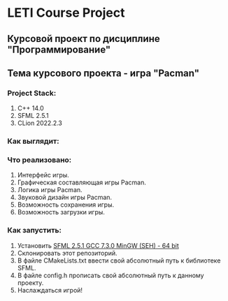 # LETI Course Project
## Курсовой проект по дисциплине "Программирование"
## Тема курсового проекта - игра "Pacman"
### Project Stack:
1. С++ 14.0
2. SFML 2.5.1
3. CLion 2022.2.3
### Как выглядит:

### Что реализовано:
1. Интерфейс игры.
2. Графическая составляющая игры Pacman.
3. Логика игры Pacman.
4. Звуковой дизайн игры Pacman.
5. Возможность сохранения игры.
6. Возможность загрузки игры.
### Как запустить:
1. Установить [SFML 2.5.1 GCC 7.3.0 MinGW (SEH) - 64 bit](https://www.sfml-dev.org/download/sfml/2.5.1/)
2. Склонировать этот репозиторий.
3. В файле CMakeLists.txt ввести свой абсолютный путь к библиотеке SFML.
4. В файле config.h прописать свой абсолютный путь к данному проекту.
5. Наслаждаться игрой!
